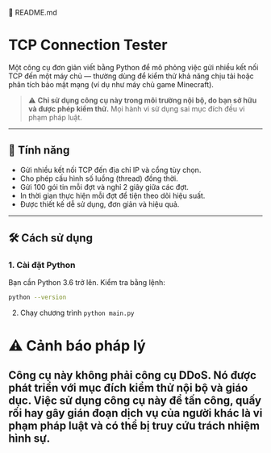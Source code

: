 📄 README.md
# TCP Connection Tester

Một công cụ đơn giản viết bằng Python để mô phỏng việc gửi nhiều kết nối TCP đến một máy chủ — thường dùng để kiểm thử khả năng chịu tải hoặc phân tích bảo mật mạng (ví dụ như máy chủ game Minecraft).

> ⚠️ **Chỉ sử dụng công cụ này trong môi trường nội bộ, do bạn sở hữu và được phép kiểm thử.** Mọi hành vi sử dụng sai mục đích đều vi phạm pháp luật.

---

## 🚀 Tính năng

- Gửi nhiều kết nối TCP đến địa chỉ IP và cổng tùy chọn.
- Cho phép cấu hình số luồng (thread) đồng thời.
- Gửi 100 gói tin mỗi đợt và nghỉ 2 giây giữa các đợt.
- In thời gian thực hiện mỗi đợt để tiện theo dõi hiệu suất.
- Được thiết kế dễ sử dụng, đơn giản và hiệu quả.

---

## 🛠️ Cách sử dụng

### 1. Cài đặt Python

Bạn cần Python 3.6 trở lên. Kiểm tra bằng lệnh:

```bash
python --version
```
2. Chạy chương trình
```python main.py```


# ⚠️ Cảnh báo pháp lý

## Công cụ này không phải công cụ DDoS. Nó được phát triển với mục đích kiểm thử nội bộ và giáo dục. Việc sử dụng công cụ này để tấn công, quấy rối hay gây gián đoạn dịch vụ của người khác là vi phạm pháp luật và có thể bị truy cứu trách nhiệm hình sự.
